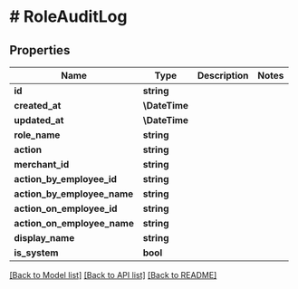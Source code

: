 # # RoleAuditLog

## Properties

Name | Type | Description | Notes
------------ | ------------- | ------------- | -------------
**id** | **string** |  |
**created_at** | **\DateTime** |  |
**updated_at** | **\DateTime** |  |
**role_name** | **string** |  |
**action** | **string** |  |
**merchant_id** | **string** |  |
**action_by_employee_id** | **string** |  |
**action_by_employee_name** | **string** |  |
**action_on_employee_id** | **string** |  |
**action_on_employee_name** | **string** |  |
**display_name** | **string** |  |
**is_system** | **bool** |  |

[[Back to Model list]](../../README.md#models) [[Back to API list]](../../README.md#endpoints) [[Back to README]](../../README.md)
